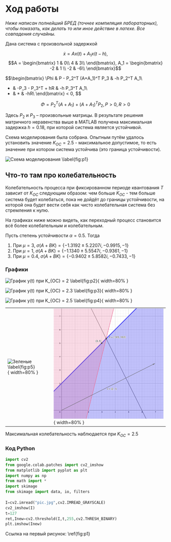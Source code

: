 # Ход работы

*Ниже написан полнейший БРЕД (точнее компиляция лабораторных), чтобы показать, как делать то или иное действие в латехе. Все совпадения случайны.*

Дана система с произвольной задержкой

$$\dot{x} = Ax(t) + A_1 x (t-h), $$
$$A =
\begin{bmatrix}
1 &  0\\
4 & 3\\
\end{bmatrix},
A_1 =
\begin{bmatrix}
-2 & 1 \\
-2 & -6\\
\end{bmatrix}$$

$$\begin{bmatrix}
\Phi & P - P_2^T (A+A_1)^T P_3 & -h P_2^T A_1\\
* & -P_3 - P_3^T + hR & -h P_3^T A_1\\
* & * & -hR\\
\end{bmatrix} < 0,
$$

$$\Phi = P_2^T (A+A_1) + (A+A_1)^T P_2, P > 0, R > 0$$

Здесь $P_2$ и $P_3$ – произвольные матрицы. В результате решения матричного неравенства выше в MATLAB получена максимальная задержка $h = 0.18$, при которой система является устойчивой.

Схема моделирования была собрана. Опытным путём удалось установить значение $K_{OC} = 2.5$ - максимальное допустимое, то есть значение при котором система устойчива (это граница устойчивости).

![Схема моделирования \label{fig:p1}](./assets/images/1.png)

## Что-то там про колебательность

Колебательность процесса при фиксированном периоде квантования $T$ зависит от $K_{OC}$ следующим образом: чем больше $K_{OC}$ - тем больше система будет колебаться, пока не дойдёт до границы устойчивости, на которой она будет вести себя как чисто колебательная система без стремления к нулю.

На графиках ниже можно видеть, как переходный процесс становится всё более колебательным и колебательным.

Пусть степень устойчивости $\alpha = 0.5$. Тогда

1. При $\mu = 3, \; \sigma(A+BK) = \{  -1.3192 \pm 5.2207i,  -0.9915, -1\}$
2. При $\mu = 1, \; \sigma(A+BK) = \{  -1.1340 \pm 5.5547i,  -0.9361, -1\}$
3. При $\mu = 0.4, \; \sigma(A+BK) = \{  -0.9402 \pm 5.8582i,  -0.7433, -1\}$

### Графики

![График $y(t)$ при $K_{OC} = 2$ \label{fig:p2}](./assets/images/2.png){ width=80% }

![График $y(t)$ при $K_{OC} = 2.3$ \label{fig:p3}](./assets/images/3.png){ width=80% }

![График $y(t)$ при $K_{OC} = 2.5$ \label{fig:p4}](./assets/images/4.png){ width=80% }

|                                                                        |                                                                          |
| ---------------------------------------------------------------------- | ------------------------------------------------------------------------ |
| ![Зеленые \label{fig:p5}](./assets/images/5.png){ width=80% } | ![Оранжевые \label{fig:p6}](./assets/images/6.png){ width=80% } |

Максимальная колебательность наблюдается при $K_{OC} = 2.5$

### Код Python

```python {title="Импорт и обычная бинаризация"}
import cv2
from google.colab.patches import cv2_imshow
from matplotlib import pyplot as plt
import numpy as np
from math import *
import skimage
from skimage import data, io, filters

I=cv2.imread("pic.jpg",cv2.IMREAD_GRAYSCALE)
cv2_imshow(I)
t=127
ret,Inew=cv2.threshold(I,t,255,cv2.THRESH_BINARY)
plt.imshow(Inew)
```

Ссылка на первый рисунок: \ref{fig:p1}
